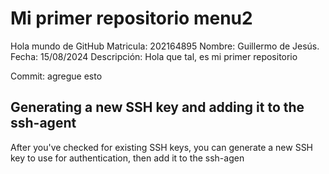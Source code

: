 # Mi primer repositorio menu2
Hola mundo de GitHub
Matricula: 202164895
Nombre: Guillermo de Jesús.
Fecha: 15/08/2024
Descripción: Hola que tal, es mi primer repositorio

Commit: agregue esto

## Generating a new SSH key and adding it to the ssh-agent
After you've checked for existing SSH keys, you can generate a new SSH key to use for authentication, then add it to the ssh-agen